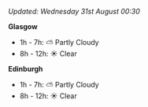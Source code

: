 *Updated: Wednesday 31st August 00:30*

**Glasgow**

* 1h - 7h: :partly_sunny: Partly Cloudy
* 8h - 12h: :sunny: Clear

**Edinburgh**

* 1h - 7h: :partly_sunny: Partly Cloudy
* 8h - 12h: :sunny: Clear
